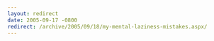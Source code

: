 ```yaml
---
layout: redirect
date: 2005-09-17 -0800
redirect: /archive/2005/09/18/my-mental-laziness-mistakes.aspx/
---
```

